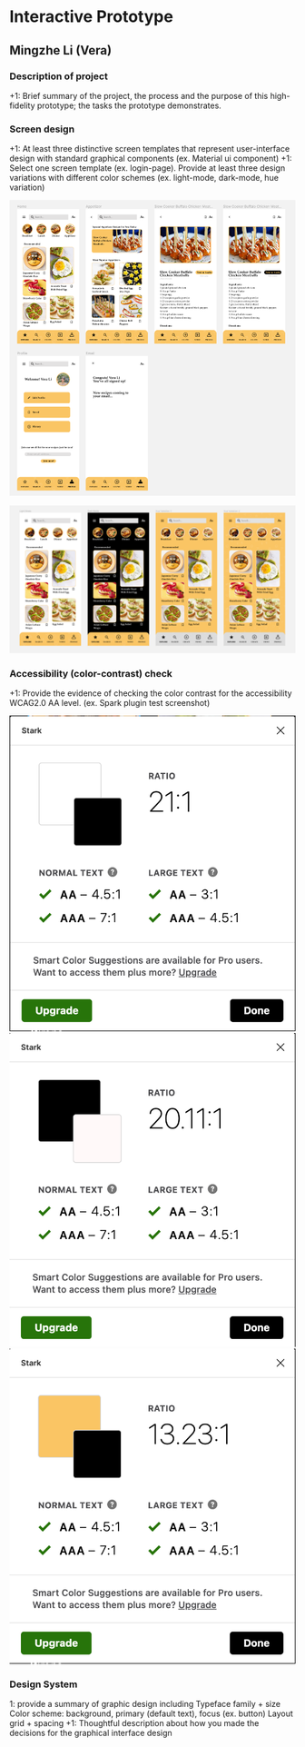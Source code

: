 # Interactive Prototype

## Mingzhe Li (Vera)

### Description of project 

+1: Brief summary of the project, the process and the purpose of this high-fidelity prototype; the tasks the prototype demonstrates.

### Screen design
+1:  At least three distinctive screen templates that represent user-interface design with standard graphical components (ex. Material ui component)
+1: Select one screen template (ex. login-page). Provide at least three design variations with different color schemes (ex. light-mode, dark-mode, hue variation)

![NCOA](./screendesigns.png)

![NCOA](./colorvariations.png)

### Accessibility (color-contrast) check
+1: Provide the evidence of checking the color contrast for the accessibility WCAG2.0 AA level. (ex. Spark plugin test screenshot)

![NCOA](./colorcheck-1.png) ![NCOA](./colorcheck-2.png) ![NCOA](./colorcheck-3.png)

### Design System
1: provide a summary of graphic design including
Typeface family + size
Color scheme: background, primary (default text), focus (ex. button)
Layout grid + spacing
+1: Thoughtful description about how you made the decisions for the graphical interface design 
